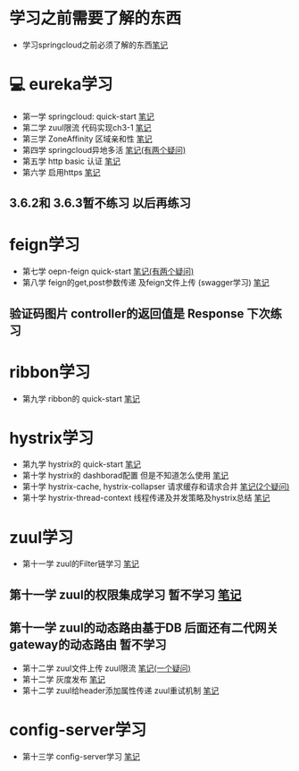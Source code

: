 # 学习之前需要了解的东西
- 学习springcloud之前必须了解的东西[笔记](https://github.com/keepclimbs/springcloud-notes/tree/master/readMe-study-before.md)
# :computer: eureka学习
- 第一学 springcloud: quick-start [笔记](https://github.com/keepclimbs/springcloud-notes/tree/master/ch2-1/readMe.md)
- 第二学 zuul限流  代码实现ch3-1 [笔记](https://github.com/keepclimbs/springcloud-notes/tree/master/ch3-1/readMe.md)
- 第三学 ZoneAffinity 区域亲和性  [笔记](https://github.com/keepclimbs/springcloud-notes/tree/master/ch3-5-2/readMe.md)
- 第四学 springcloud异地多活 [笔记(有两个疑问)](https://github.com/keepclimbs/springcloud-notes/tree/master/ch3-5-3/readMe.md)
- 第五学 http basic 认证  [笔记](https://github.com/keepclimbs/springcloud-notes/tree/master/ch3-5-4/readMe.md)
- 第六学 启用https  [笔记](https://github.com/keepclimbs/springcloud-notes/tree/master/ch3-5-5/readMe.md)
## 3.6.2和 3.6.3暂不练习 以后再练习
# feign学习
- 第七学 oepn-feign quick-start [笔记(有两个疑问)](https://github.com/keepclimbs/springcloud-notes/tree/master/ch4-1-2/readMe.md)
- 第八学 feign的get,post参数传递 及feign文件上传 (swagger学习) [笔记](https://github.com/keepclimbs/springcloud-notes/tree/master/ch4-3-2/readMe.md)
## 验证码图片 controller的返回值是 Response 下次练习
# ribbon学习
- 第九学 ribbon的 quick-start [笔记](https://github.com/keepclimbs/springcloud-notes/tree/master/ch5-1-2/readMe.md)
# hystrix学习
- 第九学 hystrix的 quick-start [笔记](https://github.com/keepclimbs/springcloud-notes/tree/master/ch6-2/readMe.md)
- 第十学 hystrix的 dashborad配置 但是不知道怎么使用  [笔记](https://github.com/keepclimbs/springcloud-notes/tree/master/ch6-2-3/readMe.md)
- 第十学 hystrix-cache, hystrix-collapser 请求缓存和请求合并 [笔记(2个疑问)](https://github.com/keepclimbs/springcloud-notes/tree/master/ch6-2-3/readMe.md)
- 第十学 hystrix-thread-context 线程传递及并发策略及hystrix总结 [笔记](https://github.com/keepclimbs/springcloud-notes/tree/master/ch6-2-3/readMe-1.md)
# zuul学习
- 第十一学 zuul的Filter链学习 [笔记](https://github.com/keepclimbs/springcloud-notes/tree/master/ch8-1-1/readMe.md)
## 第十一学 zuul的权限集成学习 暂不学习 [笔记](https://github.com/keepclimbs/springcloud-notes/tree/master/ch8-2-1/readMe.md)
## 第十一学 zuul的动态路由基于DB 后面还有二代网关gateway的动态路由  暂不学习 
- 第十二学 zuul文件上传 zuul限流   [笔记(一个疑问)](https://github.com/keepclimbs/springcloud-notes/tree/master/ch8-1-1/readMe.md)
- 第十二学 灰度发布  [笔记](https://github.com/keepclimbs/springcloud-notes/tree/master/ch8-1-1/readMe.md)
- 第十二学 zuul给header添加属性传递 zuul重试机制  [笔记](https://github.com/keepclimbs/springcloud-notes/tree/master/ch8-7-1/readMe.md)
# config-server学习
- 第十三学 config-server学习  [笔记](https://github.com/keepclimbs/springcloud-notes/tree/master/ch10-1-1/readMe.md)
